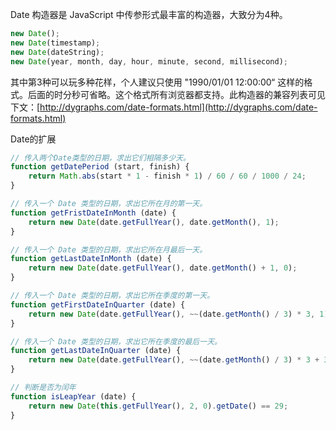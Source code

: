 Date 构造器是 JavaScript 中传参形式最丰富的构造器，大致分为4种。

```js
new Date();
new Date(timestamp);
new Date(dateString);
new Date(year, month, day, hour, minute, second, millisecond);
```

其中第3种可以玩多种花样，个人建议只使用 "1990/01/01 12:00:00“ 这样的格式。后面的时分秒可省略。这个格式所有浏览器都支持。此构造器的兼容列表可见下文：[http://dygraphs.com/date-formats.html](http://dygraphs.com/date-formats.html)



Date的扩展

```js
// 传入两个Date类型的日期，求出它们相隔多少天。
function getDatePeriod (start, finish) {
    return Math.abs(start * 1 - finish * 1) / 60 / 60 / 1000 / 24;
}

// 传入一个 Date 类型的日期，求出它所在月的第一天。
function getFristDateInMonth (date) {
    return new Date(date.getFullYear(), date.getMonth(), 1);
}

// 传入一个 Date 类型的日期，求出它所在月最后一天。
function getLastDateInMonth (date) {
    return new Date(date.getFullYear(), date.getMonth() + 1, 0);
}

// 传入一个 Date 类型的日期，求出它所在季度的第一天。
function getFirstDateInQuarter (date) {
    return new Date(date.getFullYear(), ~~(date.getMonth() / 3) * 3, 1);
}

// 传入一个 Date 类型的日期，求出它所在季度的最后一天。
function getLastDateInQuarter (date) {
    return new Date(date.getFullYear(), ~~(date.getMonth() / 3) * 3 + 3, 0);
}

// 判断是否为闰年
function isLeapYear (date) {
    return new Date(this.getFullYear(), 2, 0).getDate() == 29;
}
```



